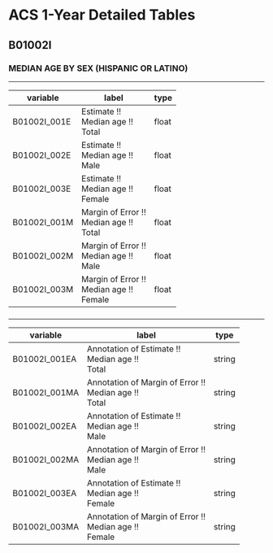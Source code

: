 # ACS 1-Year Detailed Tables

## B01002I

### MEDIAN AGE BY SEX (HISPANIC OR LATINO)

___

| variable | label | type |
| ----- | ----- | ----- |
| B01002I_001E | Estimate !!<br>Median age !!<br>Total | float |
| B01002I_002E | Estimate !!<br>Median age !!<br>Male | float |
| B01002I_003E | Estimate !!<br>Median age !!<br>Female | float |
| B01002I_001M | Margin of Error !!<br>Median age !!<br>Total | float |
| B01002I_002M | Margin of Error !!<br>Median age !!<br>Male | float |
| B01002I_003M | Margin of Error !!<br>Median age !!<br>Female | float |
### 

___

| variable | label | type |
| ----- | ----- | ----- |
| B01002I_001EA | Annotation of Estimate !!<br>Median age !!<br>Total | string |
| B01002I_001MA | Annotation of Margin of Error !!<br>Median age !!<br>Total | string |
| B01002I_002EA | Annotation of Estimate !!<br>Median age !!<br>Male | string |
| B01002I_002MA | Annotation of Margin of Error !!<br>Median age !!<br>Male | string |
| B01002I_003EA | Annotation of Estimate !!<br>Median age !!<br>Female | string |
| B01002I_003MA | Annotation of Margin of Error !!<br>Median age !!<br>Female | string |

